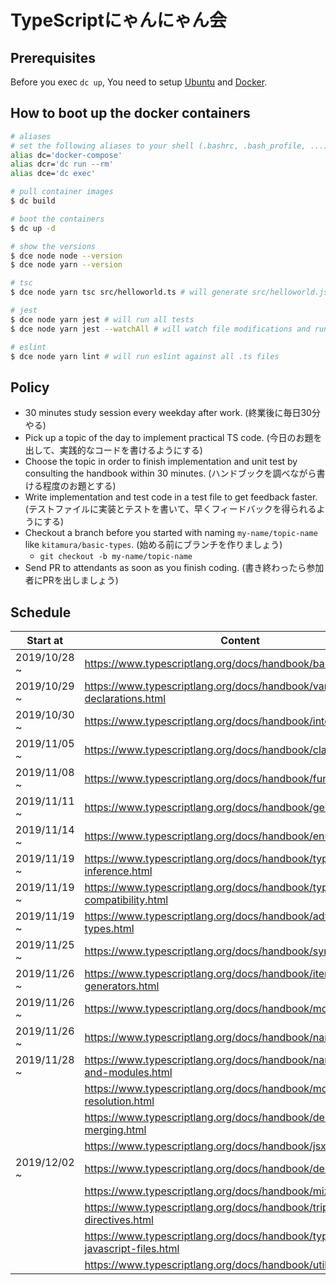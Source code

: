 # TypeScriptにゃんにゃん会

## Prerequisites

Before you exec `dc up`, You need to setup [Ubuntu](https://beartail.esa.io/posts/1352) and [Docker](https://beartail.esa.io/posts/1353).

## How to boot up the docker containers

```sh
# aliases
# set the following aliases to your shell (.bashrc, .bash_profile, ...)
alias dc='docker-compose'
alias dcr='dc run --rm'
alias dce='dc exec'
```

```sh
# pull container images
$ dc build

# boot the containers
$ dc up -d

# show the versions
$ dce node node --version
$ dce node yarn --version

# tsc
$ dce node yarn tsc src/helloworld.ts # will generate src/helloworld.js

# jest
$ dce node yarn jest # will run all tests
$ dce node yarn jest --watchAll # will watch file modifications and run all tests

# eslint
$ dce node yarn lint # will run eslint against all .ts files
```

## Policy

- 30 minutes study session every weekday after work. (終業後に毎日30分やる)
- Pick up a topic of the day to implement practical TS code. (今日のお題を出して、実践的なコードを書けるようにする)
- Choose the topic in order to finish implementation and unit test by consulting the handbook within 30 minutes. (ハンドブックを調べながら書ける程度のお題とする)
- Write implementation and test code in a test file to get feedback faster. (テストファイルに実装とテストを書いて、早くフィードバックを得られるようにする)
- Checkout a branch before you started with naming `my-name/topic-name` like `kitamura/basic-types`. (始める前にブランチを作りましょう)
    - `git checkout -b my-name/topic-name`
- Send PR to attendants as soon as you finish coding. (書き終わったら参加者にPRを出しましょう)


## Schedule

| Start at | Content |
| -- | -- |
| 2019/10/28 ~ | https://www.typescriptlang.org/docs/handbook/basic-types.html |
| 2019/10/29 ~ | https://www.typescriptlang.org/docs/handbook/variable-declarations.html |
| 2019/10/30 ~ | https://www.typescriptlang.org/docs/handbook/interfaces.html |
| 2019/11/05 ~ | https://www.typescriptlang.org/docs/handbook/classes.html |
| 2019/11/08 ~ | https://www.typescriptlang.org/docs/handbook/functions.html |
| 2019/11/11 ~ | https://www.typescriptlang.org/docs/handbook/generics.html |
| 2019/11/14 ~ | https://www.typescriptlang.org/docs/handbook/enums.html |
| 2019/11/19 ~ | https://www.typescriptlang.org/docs/handbook/type-inference.html |
| 2019/11/19 ~ | https://www.typescriptlang.org/docs/handbook/type-compatibility.html |
| 2019/11/19 ~ | https://www.typescriptlang.org/docs/handbook/advanced-types.html |
| 2019/11/25 ~ | https://www.typescriptlang.org/docs/handbook/symbols.html |
| 2019/11/26 ~ | https://www.typescriptlang.org/docs/handbook/iterators-and-generators.html |
| 2019/11/26 ~ | https://www.typescriptlang.org/docs/handbook/modules.html |
| 2019/11/26 ~ | https://www.typescriptlang.org/docs/handbook/namespaces.html |
| 2019/11/28 ~ | https://www.typescriptlang.org/docs/handbook/namespaces-and-modules.html |
|  | https://www.typescriptlang.org/docs/handbook/module-resolution.html |
|  | https://www.typescriptlang.org/docs/handbook/declaration-merging.html |
|  | https://www.typescriptlang.org/docs/handbook/jsx.html |
| 2019/12/02 ~ | https://www.typescriptlang.org/docs/handbook/decorators.html |
|  | https://www.typescriptlang.org/docs/handbook/mixins.html |
|  | https://www.typescriptlang.org/docs/handbook/triple-slash-directives.html |
|  | https://www.typescriptlang.org/docs/handbook/type-checking-javascript-files.html |
|  | https://www.typescriptlang.org/docs/handbook/utility-types.html |
